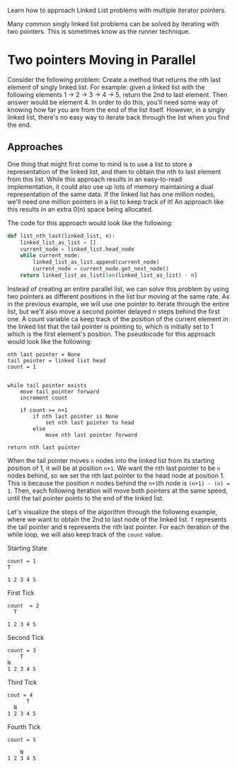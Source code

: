Learn how to approach Linked List problems with multiple iterator pointers.

Many common singly linked list problems can be solved by iterating with two pointers. This is sometimes know as the runner technique.

# Two pointers Moving in Parallel

Consider the following problem:
Create a method that returns the nth last element of singly linked list.
For example: given a linked list with the following elements 1 -> 2 -> 3 -> 4 -> 5, return the 2nd to last element. Then answer would be element 4.
In order to do this, you'll need some way of knowing how far you are from the end of the list itself. However, in a singly linked list, there's no easy way to iterate back through the list when you find the end.

## Approaches
One thing that might first come to mind is to use a list to store a representation of the linked list, and then to obtain the nth to last element from this list. While this approach results in an easy-to-read implementation, it could also use up lots of memory maintaining a dual representation of the same data. If the linked list has one million nodes, we'll need one million pointers in a list to keep track of it!
An approach like this results in an extra 0(n) space being allocated.

The code for this approach would look like the following:
```Python
def list_nth_last(linked_list, n):
	linked_list_as_list = []
	current_node = linked_list.head_node
	while current_node:
		linked_list_as_list.append(current_node)
		current_node = current_node.get_next_node()
	return linked_list_as_list[len(linked_list_as_list) - n]
```

Instead of creating an entire parallel list, we can solve this problem by using two pointers as different positions in the list bur moving at the same rate. As in the previous example, we will use one pointer to iterate through the entire list, but we'll also move a second pointer delayed n steps behind the first one. A count variable ca keep track of the position of the current element in the linked list that the tail pointer is pointing to, which is initially set to 1 which is the first element's position.
The pseudocode for this approach would look like the following:

```
nth last pointer = None
tail pointer = linked list head
count = 1


while tail pointer exists 
	move tail pointer forward
	increment count

	if count >= n+1
		if nth last pointer is None
			set nth last pointer to head
		else
			move nth last pointer forward

return nth last pointer

```

When the tail pointer moves `n` nodes into the linked list from its starting position of 1, it will be at position `n+1`. We want the nth last pointer to be `n` nodes behind, so we set the nth last pointer to the head node at position 1. This is because the position n nodes behind the `n+1`th node is `(n+1) - (n) = 1`. Then, each following iteration will move both pointers at the same speed, until the tail pointer points to the end of the linked list.

Let's visualize the steps of the algorithm through the following example, where we want to obtain the 2nd to last node of the linked list. `T` represents the tail pointer and `N` represents the nth last pointer. For each iteration of the while loop, we will also keep track of the `count` value.

Starting State
```
count = 1
T

1 2 3 4 5
```

First Tick
```
count  = 2
  T
  
1 2 3 4 5
```

Second Tick
```
count = 3
    T
N
1 2 3 4 5
```

Third Tick
```
cout = 4
      T
  N
1 2 3 4 5
```

Fourth Tick
```
count = 5

    N
1 2 3 4 5
```